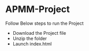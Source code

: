# APMM-Project

Follow Below steps to run the Project

- Download the Project file
- Unzip the folder
- Launch index.html
